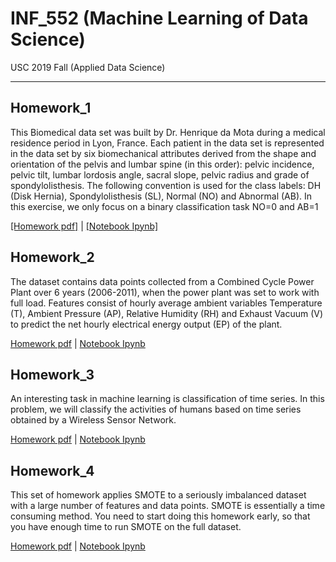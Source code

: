 # INF_552 (Machine Learning of Data Science)
USC 2019 Fall   (Applied Data Science)

---
## Homework_1
This Biomedical data set was built by Dr. Henrique da Mota during a medical residence
period in Lyon, France. Each patient in the data set is represented in the data set
by six biomechanical attributes derived from the shape and orientation of the pelvis
and lumbar spine (in this order): pelvic incidence, pelvic tilt, lumbar lordosis angle,
sacral slope, pelvic radius and grade of spondylolisthesis. The following convention is
used for the class labels: DH (Disk Hernia), Spondylolisthesis (SL), Normal (NO) and
Abnormal (AB). In this exercise, we only focus on a binary classification task NO=0
and AB=1

<a href="https://github.com/AaronYang2333/INF_552/files/3667960/Homework1-inf552.pdf" target="_blank">[Homework pdf]</a> | 
<a href="https://github.com/AaronYang2333/INF_552/files/3722454/Aaron_homewrok_1.pdf" target="_blank">[Notebook Ipynb]</a>

## Homework_2
The dataset contains data points collected from a Combined Cycle Power Plant over
6 years (2006-2011), when the power plant was set to work with full load. Features
consist of hourly average ambient variables Temperature (T), Ambient Pressure (AP),
Relative Humidity (RH) and Exhaust Vacuum (V) to predict the net hourly electrical
energy output (EP) of the plant.

[Homework pdf](https://github.com/AaronYang2333/INF_552/files/3667962/Homework2-inf552.pdf)
 | [Notebook Ipynb](./aw_hw_2/Aaron_homework_2.ipynb)

## Homework_3
An interesting task in machine learning is classification of time series. In this problem,
we will classify the activities of humans based on time series obtained by a Wireless
Sensor Network.

[Homework pdf](https://github.com/AaronYang2333/INF_552/files/3667959/Homework3-inf552.pdf)  | [Notebook Ipynb](./aw_hw_3/Aaron_homework_3.ipynb)


## Homework_4
This set of homework applies SMOTE to a seriously imbalanced dataset
with a large number of features and data points. SMOTE is essentially a time consuming
method. You need to start doing this homework early, so that you have enough time to run
SMOTE on the full dataset.

[Homework pdf](https://github.com/AaronYang2333/INF_552/files/3667963/Homework4-inf552.pdf)  | [Notebook Ipynb](./aw_hw_3/Aaron_homework_3.ipynb)




